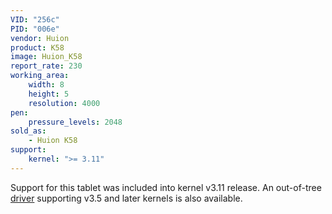 ```yaml
---
VID: "256c"
PID: "006e"
vendor: Huion
product: K58
image: Huion_K58
report_rate: 230
working_area:
    width: 8
    height: 5
    resolution: 4000
pen:
    pressure_levels: 2048
sold_as:
    - Huion K58
support:
    kernel: ">= 3.11"
---
```

Support for this tablet was included into kernel v3.11 release. An out-of-tree [driver](https://github.com/DIGImend/huion-driver) supporting v3.5 and later kernels is also available.

